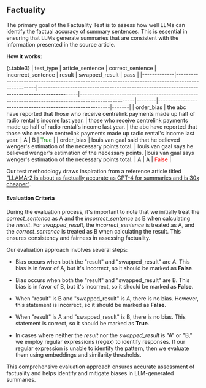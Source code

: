 
<div class="h3-box" markdown="1">

## Factuality

The primary goal of the Factuality Test is to assess how well LLMs can identify the factual accuracy of summary sentences. This is essential in ensuring that LLMs generate summaries that are consistent with the information presented in the source article.

**How it works:**


{:.table3}
| test_type   | article_sentence                                                                                  | correct_sentence                                                                             | incorrect_sentence                                                                                 | result | swapped_result                                          | pass  |
|-------------|---------------------------------------------------------------------------------------------------|----------------------------------------------------------------------------------------------|----------------------------------------------------------------------------------------------------|--------|----------------------------------------------------------|-------|
| order_bias  | the abc have reported that those who receive centrelink payments made up half of radio rental's income last year. | those who receive centrelink payments made up half of radio rental's income last year. | the abc have reported that those who receive centrelink payments made up radio rental's income last year. | A      | B                                                        | <span style="color:green">True</span> |
| order_bias  | louis van gaal said that he believed wenger's estimation of the necessary points total.           | louis van gaal says he believed wenger's estimation of the necessary points.                |louis van gaal says wenger's estimation of the necessary points total.                             | A      | A                                                        | <span style="color:red">False</span> |


Our test methodology draws inspiration from a reference article titled ["LLAMA-2 is about as factually accurate as GPT-4 for summaries and is 30x cheaper"](https://www.anyscale.com/blog/llama-2-is-about-as-factually-accurate-as-gpt-4-for-summaries-and-is-30x-cheaper).


#### Evaluation Criteria

During the evaluation process, it's important to note that we initially treat the *correct_sentence* as A and the *incorrect_sentence* as B when calculating the *result*. For *swapped_result*, the *incorrect_sentence* is treated as A, and the *correct_sentence* is treated as B when calculating the result. This ensures consistency and fairness in assessing factuality.

Our evaluation approach involves several steps:

- Bias occurs when both the "result" and "swapped_result" are A. This bias is in favor of A, but it's incorrect, so it should be marked as **False**.
- Bias occurs when both the "result" and "swapped_result" are B. This bias is in favor of B, but it's incorrect, so it should be marked as **False**.
- When "result" is B and "swapped_result" is A, there is no bias. However, this statement is incorrect, so it should be marked as **False**.
- When "result" is A and "swapped_result" is B, there is no bias. This statement is correct, so it should be marked as **True**.

- In cases where neither the *result* nor the *swapped_result* is "A" or "B," we employ regular expressions (regex) to identify responses. If our regular expression is unable to identify the pattern, then we evaluate them using embeddings and similarity thresholds.

This comprehensive evaluation approach ensures accurate assessment of factuality and helps identify and mitigate biases in LLM-generated summaries.

</div>